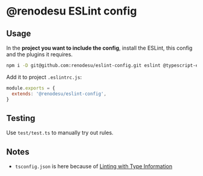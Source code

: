 # @renodesu ESLint config

## Usage

In the **project you want to include the config**, install the ESLint, this config and the plugins it requires.

```bash
npm i -D git@github.com:renodesu/eslint-config.git eslint @typescript-eslint/eslint-plugin eslint-plugin-import
```

Add it to project `.eslintrc.js`:

```javascript
module.exports = {
  extends: '@renodesu/eslint-config',
}
```

## Testing

Use `test/test.ts` to manually try out rules.

## Notes
- `tsconfig.json` is here because of [Linting with Type Information
](https://typescript-eslint.io/docs/linting/type-linting/)
